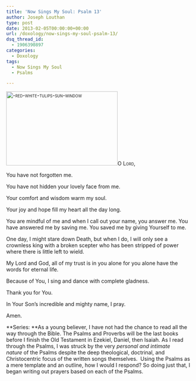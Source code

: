 ```yaml
---
title: 'Now Sings My Soul: Psalm 13'
author: Joseph Louthan
type: post
date: 2013-02-05T00:00:00+00:00
url: /doxology/now-sings-my-soul-psalm-13/
dsq_thread_id:
  - 1906390897
categories:
  - Doxology
tags:
  - Now Sings My Soul
  - Psalms

---
```

<div style="font-variant: small-caps;">
  <a href="https://i1.wp.com/theologic.us/wp-content/uploads/2013/02/red-white-tulips-sun-window.jpg"><img class="alignright size-medium wp-image-1817" alt="-red-white-tulips-sun-window" src="https://i1.wp.com/theologic.us/wp-content/uploads/2013/02/red-white-tulips-sun-window.jpg?resize=300%2C199" width="300" height="199" srcset="https://i1.wp.com/theologic.us/wp-content/uploads/2013/02/red-white-tulips-sun-window.jpg?resize=300%2C199 300w, https://i1.wp.com/theologic.us/wp-content/uploads/2013/02/red-white-tulips-sun-window.jpg?w=400 400w" sizes="(max-width: 300px) 100vw, 300px" data-recalc-dims="1" /></a>O Lord,
</div>

You have not forgotten me.

You have not hidden your lovely face from me.

Your comfort and wisdom warm my soul.

Your joy and hope fill my heart all the day long.

You are mindful of me and when I call out your name, you answer me. You have answered me by saving me. You saved me by giving Yourself to me.

One day, I might stare down Death, but when I do, I will only see a crownless king with a broken scepter who has been stripped of power where there is little left to wield.

My Lord and God, all of my trust is in you alone for you alone have the words for eternal life.

Because of You, I sing and dance with complete gladness.

Thank you for You.

In Your Son’s incredible and mighty name, I pray.

Amen.

**Series: **As a young believer, I have not had the chance to read all the way through the Bible. The Psalms and Proverbs will be the last books before I finish the Old Testament in Ezekiel, Daniel, then Isaiah. As I read through the Psalms, I was struck by the very _personal and intimate nature_ of the Psalms despite the deep theological, doctrinal, and Christocentric focus of the written songs themselves.  Using the Psalms as a mere template and an outline, how I would I respond? So doing just that, I began writing out prayers based on each of the Psalms.